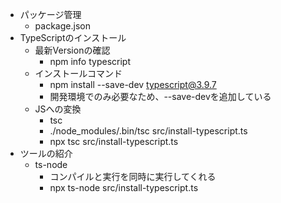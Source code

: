 - パッケージ管理
  - package.json
- TypeScriptのインストール
  - 最新Versionの確認
    - npm info typescript
  - インストールコマンド
    - npm install --save-dev typescript@3.9.7
    - 開発環境でのみ必要なため、--save-devを追加している
  - JSへの変換
    - tsc
    - ./node_modules/.bin/tsc src/install-typescript.ts 
    - npx tsc src/install-typescript.ts
- ツールの紹介
  - ts-node
    - コンパイルと実行を同時に実行してくれる
    - npx ts-node src/install-typescript.ts